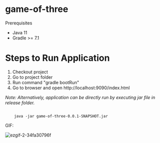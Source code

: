 # game-of-three

Prerequisites
- Java 11
- Gradle >= 7.1

# Steps to Run Application
1. Checkout project
2. Go to project folder
3. Run command "gradle bootRun"
4. Go to browser and open http://localhost:9090/index.html

_Note: Alternatively, application can be directly run by executing jar file in release folder._

<code>
    java -jar game-of-three-0.0.1-SNAPSHOT.jar
</code>



GIF:


![ezgif-2-34fa30796f](https://user-images.githubusercontent.com/10435023/170868862-09b1e33c-2b8e-497e-b270-52ee6fa8fc54.gif)
